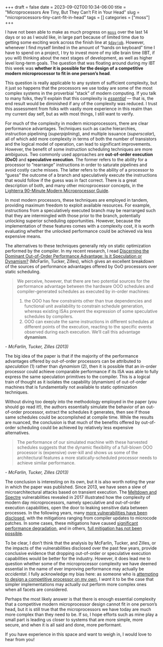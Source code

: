 +++ 
draft = false
date = 2023-09-02T00:10:34-06:00
title = "Microprocessors Are Tiny, But They Can’t Fit in Your Head"
slug = "microprocessors-tiny-cant-fit-in-head"
tags = []
categories = ["moss"]
+++

I have not been able to make as much progress on
[`moss`](https://github.com/mosscomp/moss) over the last 14 days or so as I
would like, in large part because of limited time due to getting some exciting
work across the finish line at [`$dayjob`](https://golioth.io/). However,
whenever I find myself limited in the amount of “hands on keyboard” time I have
to spend on a project, I try to invest more of my idle brain time (IBT, if you
will) thinking about the next stages of development, as well as higher level
long-term goals. The question that was floating around during my IBT this week
was **whether it is possible for the design of a competitive modern
microprocessor to fit in one person’s head**.

This question is really applicable to any system of sufficient complexity, but
it just so happens that the processors we use today are some of the most complex
systems in the proverbial “stack” of modern computing. If you talk to many
folks, they’ll explain that this complexity is
*[essential](http://worrydream.com/refs/Brooks-NoSilverBullet.pdf)* — that is,
the end result would be diminished if any of the complexity was reduced. I trust
this assessment from folks with vastly more experience in this realm than my
current day self, but as with most things, I still want to verify.

For much of the complexity in modern microprocessors, there are clear
performance advantages. Techniques such as cache hierarchies, instruction
pipelining (*superpiplining*), and multiple issuance (*superscalar*), all of
which add more complexity in terms of both the number of transistors and the
logical model of operation, can lead to significant improvements. However, the
benefit of some instruction scheduling techniques are more ambiguous. Two
commonly used approaches are **out-of-order execution (OoO)** and **speculative
execution**. The former refers to the ability for a processor to “rearrange”
instructions in order to saturate pipelines and avoid costly cache misses. The
latter refers to the ability of a processor to “guess” the outcome of a branch
and speculatively execute the instructions that would follow if the guess was in
fact correct. There is a great description of both, and many other
microprocessor concepts, in the [Lighterra 90-Minute Modern Microprocessor
Guide](https://www.lighterra.com/papers/modernmicroprocessors/#instructionschedulingregisterrenamingandooo).

In most modern processors, these techniques are employed in tandem, providing
maximum freedom to exploit available resources. For example, instructions from a
speculatively executed branch may be rearranged such that they are intermingled
with those prior to the branch, potentially unlocking superior scheduling
opportunities. However, because the implementation of these features comes with
a complexity cost, it is worth evaluating whether the unlocked performance could
be achieved via less expensive means.

The alternatives to these techniques generally rely on static optimization
performed by the compiler. In my recent research, I read [Discerning the
Dominant Out-of-Order Performance Advantage: Is it Speculation or
Dynamism?](https://zilles.cs.illinois.edu/papers/mcfarlin_asplos_2013.pdf)
(McFarlin, Tucker, Zilles), which gives an excellent breakdown of the sources of
performance advantages offered by OoO processors over static scheduling.

> We perceive, however, that there are two potential sources for the performance
> advantage between the hardware OOO schedules and compiler-generated schedules
> as executed by in-order machines:
> 1. the OOO has few constraints other than true dependencies and functional
>    unit availability to constrain schedule generation, whereas existing ISAs
>    prevent the expression of some speculative schedules by compilers.
> 2. OOO can execute the same instructions in different schedules at different
>    points of the execution, reacting to the specific events observed during
>    each execution. We’ll call this advantage **dynamism**.

*- McFarlin, Tucker, Zilles (2013)*

The big idea of the paper is that if the majority of the performance advantages
offered by out-of-order processors can be attributed to *speculation* (1) rather
than *dynamism* (2), then it is possible that an in-order processor could
achieve comparable performance if its ISA was able to fully express the same
speculation primitives to the compiler. This is a logical train of thought as it
isolates the capability (dynamism) of out-of-order machines that is
fundamentally not available to static optimization techniques.

Without diving too deeply into the methodology employed in the paper (you should
go read it!), the authors essentially simulate the behavior of an out-of-order
processor, extract the schedules it generates, then see if those same schedules
could be accomplished at compile time. While the results are nuanced, the
conclusion is that much of the benefits offered by out-of-order scheduling could
be achieved by relatively less expensive alternatives.

> The performance of our simulated machine with these harvested schedules
> suggests that the dynamic flexibility of a full-blown OOO processor is
> (expensive) over-kill and shows us some of the architectural features a more
> statically-scheduled processor needs to achieve similar performance.

*- McFarlin, Tucker, Zilles (2013)*

The conclusion is interesting on its own, but it is also worth noting the year
in which the paper was published. Since 2013, we have seen a slew of
microarchitectural attacks based on transient execution. The [Meltdown and
Spectre](https://meltdownattack.com/) vulnerabilities revealed in 2017
illustrated how the complexity of modern day microprocessors, namely speculative
and out-of-order execution capabilities, open the door to leaking sensitive data
between processes. In the following years, many [more vulnerabilities have been
disclosed](https://en.wikipedia.org/wiki/Transient_execution_CPU_vulnerability#Vulnerabilities_and_mitigations_summary),
with the mitigations ranging from compiler updates to microcode patches. In some
cases, these mitigations have caused [significant performance
degradation](https://www.theregister.com/2018/01/02/intel_cpu_design_flaw/), and
in others, [full mitigation has not been
possible](https://www.theverge.com/2018/4/4/17198322/intel-spectre-patch-update-fix).

To be clear, I don’t think that the analysis by McFarlin, Tucker, and Zilles, or
the impacts of the vulnerabilities disclosed over the past few years, provide
conclusive evidence that dropping out-of-order or speculative execution
capabilities would be better for the industry. However, it does lead me to
question whether some of the microprocessor complexity we have deemed essential
in the name of ever improving performance may actually be *accidental*. I fully
acknowledge my bias here: as someone who is [attempting to design a competitive
processor on my
own](https://danielmangum.com/posts/a-three-year-bet-on-chip-design/), I *want*
it to be the case that simpler implementations may actually out perform more
complex ones when all facets are considered.

Perhaps the most likely answer is that there is enough essential complexity that
a competitive modern microprocessor design cannot fit in one person’s head, but
it is still true that the microprocessors we have today are much more complex
than they need to be. If so, I hope efforts such as mine play a small part is
leading us closer to systems that are more simple, more secure, and when it is
all said and done, more performant.

If you have experience in this space and want to weigh in, I would love to hear
from you!
